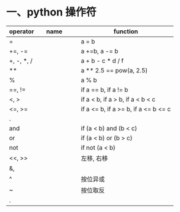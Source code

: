 # 一、python 操作符

operator     | name          | function
------------ | ------------- | -------------
 =           |               | a = b
 +=, -=      |               | a +=b, a -= b
 +, -, \*, / |               | a + b - c * d / f
 **          |               | a ** 2.5  ==  pow(a, 2.5)
 %           |               | a % b
 ==, !=      |               | if a == b, if a != b
 <,  >       |               | if a <  b, if a >  b, if a <  b <  c
 <=, >=      |               | if a <= b, if a >= b, if a <= b <= c
 .           |               | 
 and         |               | if (a < b) and (b < c)
 or          |               | if (a < b) or  (b > c)
 not         |               | if not (a < b)
 <<, >>      |               | 左移, 右移
 &, |        |               | 按位与, 按位或
 ^           |               | 按位异或
 ~           |               | 按位取反
 .           |               | 